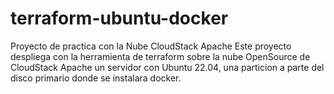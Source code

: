# terraform-ubuntu-docker
Proyecto de practica con la Nube CloudStack Apache
Este proyecto despliega con la herramienta de terraform sobre la nube OpenSource de CloudStack Apache un servidor con Ubuntu 22.04, una particion a parte del disco primario donde se instalara docker.  
